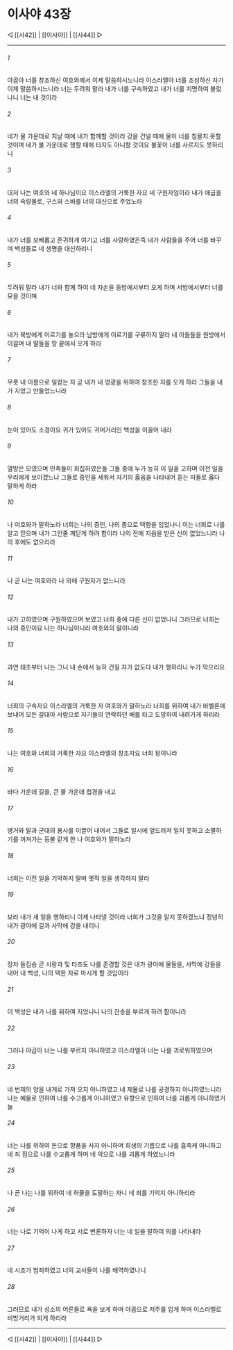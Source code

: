 ﻿# 이사야 43장

◁ [[사42]] | [[이사야]] | [[사44]] ▷
***

###### 1
야곱아 너를 창조하신 여호와께서 이제 말씀하시느니라 이스라엘아 너를 조성하신 자가 이제 말씀하시느니라 너는 두려워 말라 내가 너를 구속하였고 내가 너를 지명하여 불렀나니 너는 내 것이라

###### 2
네가 물 가운데로 지날 때에 내가 함께할 것이라 강을 건널 때에 물이 너를 침몰치 못할 것이며 네가 불 가운데로 행할 때에 타지도 아니할 것이요 불꽃이 너를 사르지도 못하리니

###### 3
대저 나는 여호와 네 하나님이요 이스라엘의 거룩한 자요 네 구원자임이라 내가 애굽을 너의 속량물로, 구스와 스바를 너의 대신으로 주었노라

###### 4
내가 너를 보배롭고 존귀하게 여기고 너를 사랑하였은즉 내가 사람들을 주어 너를 바꾸며 백성들로 네 생명을 대신하리니

###### 5
두려워 말라 내가 너와 함께 하여 네 자손을 동방에서부터 오게 하며 서방에서부터 너를 모을 것이며

###### 6
내가 북방에게 이르기를 놓으라 남방에게 이르기를 구류하지 말라 내 아들들을 원방에서 이끌며 내 딸들을 땅 끝에서 오게 하라

###### 7
무릇 내 이름으로 일컫는 자 곧 내가 내 영광을 위하여 창조한 자를 오게 하라 그들을 내가 지었고 만들었느니라

###### 8
눈이 있어도 소경이요 귀가 있어도 귀머거리인 백성을 이끌어 내라

###### 9
열방은 모였으며 민족들이 회집하였은들 그들 중에 누가 능히 이 일을 고하며 이전 일을 우리에게 보이겠느냐 그들로 증인을 세워서 자기의 옳음을 나타내어 듣는 자들로 옳다 말하게 하라

###### 10
나 여호와가 말하노라 너희는 나의 증인, 나의 종으로 택함을 입었나니 이는 너희로 나를 알고 믿으며 내가 그인줄 깨닫게 하려 함이라 나의 전에 지음을 받은 신이 없었느니라 나의 후에도 없으리라

###### 11
나 곧 나는 여호와라 나 외에 구원자가 없느니라

###### 12
내가 고하였으며 구원하였으며 보였고 너희 중에 다른 신이 없었나니 그러므로 너희는 나의 증인이요 나는 하나님이니라 여호와의 말이니라

###### 13
과연 태초부터 나는 그니 내 손에서 능히 건질 자가 없도다 내가 행하리니 누가 막으리요

###### 14
너희의 구속자요 이스라엘의 거룩한 자 여호와가 말하노라 너희를 위하여 내가 바벨론에 보내어 모든 갈대아 사람으로 자기들의 연락하던 배를 타고 도망하여 내려가게 하리라

###### 15
나는 여호와 너희의 거룩한 자요 이스라엘의 창조자요 너희 왕이니라

###### 16
바다 가운데 길을, 큰 물 가운데 첩경을 내고

###### 17
병거와 말과 군대의 용사를 이끌어 내어서 그들로 일시에 엎드러져 일지 못하고 소멸하기를 꺼져가는 등불 같게 한 나 여호와가 말하노라

###### 18
너희는 이전 일을 기억하지 말며 옛적 일을 생각하지 말라

###### 19
보라 내가 새 일을 행하리니 이제 나타낼 것이라 너희가 그것을 알지 못하겠느냐 정녕히 내가 광야에 길과 사막에 강을 내리니

###### 20
장차 들짐승 곧 시랑과 및 타조도 나를 존경할 것은 내가 광야에 물들을, 사막에 강들을 내어 내 백성, 나의 택한 자로 마시게 할 것임이라

###### 21
이 백성은 내가 나를 위하여 지었나니 나의 찬송을 부르게 하려 함이니라

###### 22
그러나 야곱아 너는 나를 부르지 아니하였고 이스라엘아 너는 나를 괴로워하였으며

###### 23
네 번제의 양을 내게로 가져 오지 아니하였고 네 제물로 나를 공경하지 아니하였느니라 나는 예물로 인하여 너를 수고롭게 아니하였고 유향으로 인하여 너를 괴롭게 아니하였거늘

###### 24
너는 나를 위하여 돈으로 향품을 사지 아니하며 희생의 기름으로 나를 흡족케 아니하고 네 죄 짐으로 나를 수고롭게 하며 네 악으로 나를 괴롭게 하였느니라

###### 25
나 곧 나는 나를 위하여 네 허물을 도말하는 자니 네 죄를 기억지 아니하리라

###### 26
너는 나로 기억이 나게 하고 서로 변론하자 너는 네 일을 말하여 의를 나타내라

###### 27
네 시조가 범죄하였고 너의 교사들이 나를 배역하였나니

###### 28
그러므로 내가 성소의 어른들로 욕을 보게 하며 야곱으로 저주를 입게 하며 이스라엘로 비방거리가 되게 하리라

***
◁ [[사42]] | [[이사야]] | [[사44]] ▷